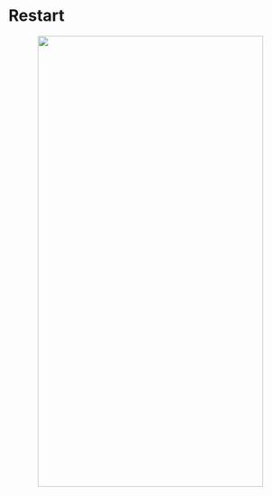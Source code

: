 # Restart

<p align="center">
  <img width="400" height="800" src="https://github.com/kimruandev/Restart/assets/144613932/20166d5e-dada-42c8-9009-ece640c9734d">
</p>
